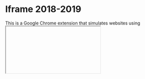 # Iframe 2018-2019
This is a Google Chrome extension that simulates websites using <iframe> elements.
If you are familiar with Google Chrome extensions please feel free to mess with it.
I made this project back in late 2018 / mid 2019 during primary school (Year 7-8) to get out of doing schoolwork (Yes im not even kidding I spent so much time playing games on this during class)
<br>
<sub>Patrick Nally 2019</sub>
